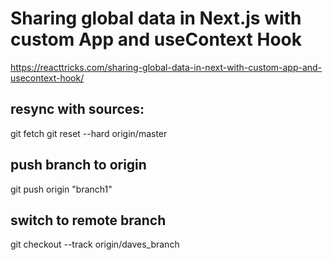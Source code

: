 # Sharing global data in Next.js with custom App and useContext Hook

https://reacttricks.com/sharing-global-data-in-next-with-custom-app-and-usecontext-hook/


## resync with sources:
git fetch
git reset --hard origin/master

## push branch to origin
git push origin "branch1"

## switch to remote branch
git checkout --track origin/daves_branch
